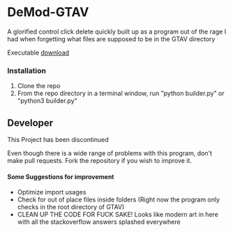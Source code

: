 # DeMod-GTAV
A glorified control click delete quickly built up as a program out of the rage I had when forgetting what files are supposed to be in the GTAV directory

Executable [download](https://github.com/Trogiken/DeMod-GTAV/releases/download/1.6.21/DeModGTAV.exe)

### Installation
1. Clone the repo
3. From the repo directory in a terminal window, run "python builder.py" or "python3 builder.py"


## Developer
This Project has been discontinued

Even though there is a wide range of problems with this program, don't make pull requests. Fork the repository if you wish to improve it.
#### Some Suggestions for improvement
* Optimize import usages
* Check for out of place files inside folders (Right now the program only checks in the root directory of GTAV)
* CLEAN UP THE CODE FOR FUCK SAKE! Looks like modern art in here with all the stackoverflow answers splashed everywhere
